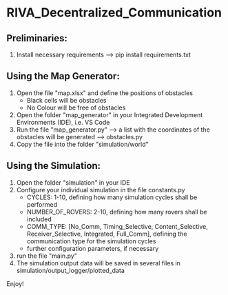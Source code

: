 # RIVA_Decentralized_Communication

## Preliminaries:
  1. Install necessary requirements --> pip install requirements.txt

## Using the Map Generator:
  1. Open the file "map.xlsx" and define the positions of obstacles
       - Black cells will be obstacles
       - No Colour will be free of obstacles
  2. Open the folder "map_generator" in your Integrated Development Environments (IDE), i.e. VS Code
  3. Run the file "map_generator.py" --> a list with the coordinates of the obstacles will be generated --> obstacles.py
  4. Copy the file into the folder "simulation/world"

## Using the Simulation:
  1. Open the folder "simulation" in your IDE
  2. Configure your individual simulation in the file constants.py
       - CYCLES: 1-10, defining how many simulation cycles shall be performed
       - NUMBER_OF_ROVERS: 2-10, defining how many rovers shall be included
       - COMM_TYPE: [No_Comm, Timing_Selective, Content_Selective, Receiver_Selective, Integrated, Full_Comm], defining the communication type for the simulation cycles
       - further configuration parameters, if necessary
  3. run the file "main.py"
  4. The simulation output data will be saved in several files in simulation/output_logger/plotted_data

Enjoy!
